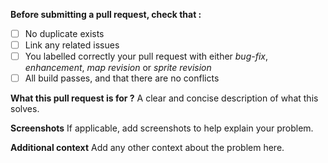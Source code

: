 **Before submitting a pull request, check that :**
- [ ] No duplicate exists
- [ ] Link any related issues
- [ ] You labelled correctly your pull request with either *bug-fix*, *enhancement*, *map revision* or *sprite revision*
- [ ] All build passes, and that there are no conflicts

**What this pull request is for ?**
A clear and concise description of what this solves.

**Screenshots**
If applicable, add screenshots to help explain your problem.

**Additional context**
Add any other context about the problem here.
